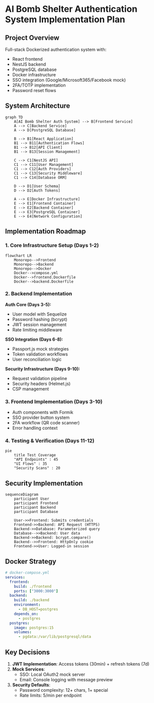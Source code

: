 # AI Bomb Shelter Authentication System Implementation Plan

## Project Overview
Full-stack Dockerized authentication system with:
- React frontend
- NestJS backend
- PostgreSQL database
- Docker infrastructure
- SSO integration (Google/Microsoft365/Facebook mock)
- 2FA/TOTP implementation
- Password reset flows

## System Architecture
```mermaid
graph TD
    A[AI Bomb Shelter Auth System] --> B[Frontend Service]
    A --> C[Backend Service]
    A --> D[PostgreSQL Database]
    
    B --> B1[React Application]
    B1 --> B11[Authentication Flows]
    B1 --> B12[API Client]
    B1 --> B13[Session Management]
    
    C --> C1[NestJS API]
    C1 --> C11[User Management]
    C1 --> C12[Auth Providers]
    C1 --> C13[Security Middleware]
    C1 --> C14[Database ORM]
    
    D --> D1[User Schema]
    D --> D2[Auth Tokens]
    
    A --> E[Docker Infrastructure]
    E --> E1[Frontend Container]
    E --> E2[Backend Container]
    E --> E3[PostgreSQL Container]
    E --> E4[Network Configuration]
```

## Implementation Roadmap

### 1. Core Infrastructure Setup (Days 1-2)
```mermaid
flowchart LR
    Monorepo-->Frontend
    Monorepo-->Backend
    Monorepo-->Docker
    Docker-->compose.yml
    Docker-->frontend.Dockerfile
    Docker-->backend.Dockerfile
```

### 2. Backend Implementation
**Auth Core (Days 3-5):**
- User model with Sequelize
- Password hashing (bcrypt)
- JWT session management
- Rate limiting middleware

**SSO Integration (Days 6-8):**
- Passport.js mock strategies
- Token validation workflows
- User reconciliation logic

**Security Infrastructure (Days 9-10):**
- Request validation pipeline
- Security headers (Helmet.js)
- CSP management

### 3. Frontend Implementation (Days 3-10)
- Auth components with Formik
- SSO provider button system
- 2FA workflow (QR code scanner)
- Error handling context

### 4. Testing & Verification (Days 11-12)
```mermaid
pie
    title Test Coverage
    "API Endpoints" : 45
    "UI Flows" : 35
    "Security Scans" : 20
```

## Security Implementation
```mermaid
sequenceDiagram
    participant User
    participant Frontend
    participant Backend
    participant Database
    
    User->>Frontend: Submits credentials
    Frontend->>Backend: API Request (HTTPS)
    Backend->>Database: Parameterized query
    Database-->>Backend: User data
    Backend->>Backend: bcrypt.compare()
    Backend-->>Frontend: HttpOnly cookie
    Frontend->>User: Logged-in session
```

## Docker Strategy
```yaml
# docker-compose.yml
services:
  frontend:
    build: ./frontend
    ports: ["3000:3000"]
  backend: 
    build: ./backend
    environment:
      - DB_HOST=postgres
    depends_on: 
      - postgres
  postgres:
    image: postgres:15
    volumes:
      - pgdata:/var/lib/postgresql/data
```

## Key Decisions
1. **JWT Implementation**: Access tokens (30min) + refresh tokens (7d)
2. **Mock Services**:
   - SSO: Local OAuth2 mock server
   - Email: Console logging with message preview
3. **Security Defaults**:
   - Password complexity: 12+ chars, 1+ special
   - Rate limits: 5/min per endpoint